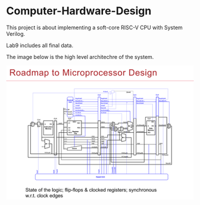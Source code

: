 # Computer-Hardware-Design

This project is about implementing a soft-core RISC-V CPU with System Verilog.

Lab9 includes all final data.

The image below is the high level architechre of the system.

![My Image](./Roadmap-to-Microprocessor-Design.png)